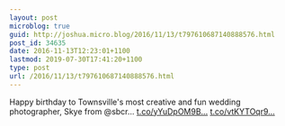 ```yaml
---
layout: post
microblog: true
guid: http://joshua.micro.blog/2016/11/13/t797610687140888576.html
post_id: 34635
date: 2016-11-13T12:23:01+1100
lastmod: 2019-07-30T17:41:20+1100
type: post
url: /2016/11/13/t797610687140888576.html
---
```

Happy birthday to Townsville's most creative and fun wedding photographer, Skye from @sbcr… [t.co/yYuDpOM9B...](https://t.co/yYuDpOM9Bp) [t.co/vtKYTOqr9...](https://t.co/vtKYTOqr9w)
